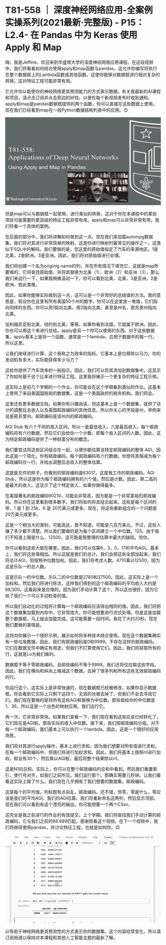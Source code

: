 # T81-558 ｜ 深度神经网络应用-全案例实操系列(2021最新·完整版) - P15：L2.4- 在 Pandas 中为 Keras 使用 Apply 和 Map 

嗨，我是Jeffine，欢迎来到华盛顿大学的深度神经网络应用课程。在这段视频中，我们将看看如何结合使用apply和map函数与pandas。这允许你编写将执行在整个数据框上的Lambda函数或其他函数。这使你能够对数据框进行相对复杂的转换，这对特征工程可能非常有用。

它允许你以能使你的神经网络更具预测能力的方式表示数据。有关我最新的AI课程和项目，请点击订阅并点击旁边的铃铛，以便在每个新视频发布时收到通知。apply和map是pandas数据框提供的两个函数，你可以直接在这些数据上使用。现在我们已经看到map在一般Python数据结构列表中的应用。😊

![](img/5e8029765ef65f0d9c303a190e424729_1.png)

但是map可以与数据框一起使用，进行类似的转换，这对于你在本课程中的某些项目可能需要的更高级的特征工程非常有用。apply和map可以非常非常有用，我们将看一个具体的案例。

在后面的部分中，我们将讲解如何做到这一点。现在我们来加载autompg数据集。我们将对其进行非常简单的映射。这是你进行映射时最常见的操作之一。这类似于SQL中的解码。我们要做的是，您这里的原始值指定了汽车的来源地区。1是北美，2是欧洲，3是亚洲。因此，我们将对原始值进行处理。

我们将创建一个名为originig name的列，并在所有情况下填充它，这就是map所要做的。它将查找原始值，并将其替换为北美（1）、欧洲（2）和亚洲（3），那么我们来运行一下。如果我稍微滚动一下，你可以看到北美、北美，3是亚洲，2是欧洲，依此类推。

因此，如果你能够实际做到这一点，这可以是一个非常好的总结值的方法。我的意思是，假设你在这里有所有美国50个州的数字。你可以在这里放一堆值，它们指向同样的东西。你可以用1指向北美，用2指向北美，甚至是州名，密苏里州指向北美。

加利福尼亚到北美，纽约到北美，等等。如果你看到法国，它就属于欧洲。因此，你也可以用这个来进行总结。apply是另一个你可以使用的东西。对于这些数据集，apply基本上是将一个函数，通常是一个lambda，应用于数据中的每一行。所以这里。

让我们继续进行计算，这个我称之为效率的指标。它基本上是位移除以马力。你的发动机有多大，实际能获得多少马力？

这给你提供了汽车效率的一般指示。因此，我们可以将其添加到数据集中。这显示了你如何基于这个比率进行特征工程。这里我将展示一个更复杂的特征工程示例。

这实际上是前几个学期的一个作业。你可能会在这个学期看到类似的作业。这基本上使用了来自美国国税局的数据集，这是一个美国政府的税务机构。我们将会。

这里还有更多数据文档，如果你有兴趣阅读。但这基本上是一个数据集，提供了估计的调整后总收入以及美国邮政编码的其他信息，所以你关心的字段是州，举例来说是密苏里州。邮政编码是该州内的邮政编码。

AGI Stub 有六个不同的收入区间。所以一是最低收入，六是最高收入。每个邮政编码将有六行数据，然后它们会给你一个计数，即每个收入区间的人数。因此，这为特定邮政编码提供了一种财富分布的概念。

我们要尝试将这些区间组合在一起，以便你能估算该特定邮政编码的整体 AGI，因此这是一个简化。你有邮政编码，每个邮政编码有六行数据。你想将其缩减为每个邮政编码仅一行，并给出调整后总收入的整体估算。

这就是文件的样子。你看到的邮政编码是63017。这是我工作的邮政编码。AGI Stub，所以这是你为每个邮政编码拥有的六个值，然后是计数。因此，第二高的是最大的收入。这显示了这个特定收入，如果你做得最多。

在美国著名的邮政编码90210，可能会非常高，因为那是一个非常富裕的邮政编码。所以你在这里看到很多数字。我们将如何将其组合起来。这些是每个区间的带，1 是 1 到 25k，6 是 20万美元或更多。现在，将这些重新组合的一个问题是20万美元或更多。

这是一个相当大的类别，可能高达，我不知道，可能是几百万美元。不过，这些人赚了多少都不清楚。所以我们要做的是为每个区间建立一个中位数。125。由于我们不知道上限是什么，12500。这可能是我整理的估算中最大的缺陷。但你。

你可以看到这些大致在哪里。因此，我们可以估算6，3，0，17的平均AGI。基本上，我们将这些值相加。所以这就是我们的总计。我们会把这些全部加起来。我们将总计AGI，但按照中位数加权。因此，我们将考虑人数。4710乘以12500，因为这是乐队一的总人数。

这是乐队一的中位数。乐队二的中位数是2780和37500。因此，这实际上是一个加权和。然后我们将进行除法，这样我们得到的这个邮政编码的平均收入大约是88,000。这看起来是合理的。因为我们手动计算了这个，所以这也很好，因为它给了我们一个可以手动检查的值。

所以我们自动化的过程将计算每一个邮政编码应该得出相同的值。因此，我们将把这个数据集加载到内存中，它非常庞大，你可能想要进行流式处理。但是这是加载整个数据框，马上就会加载完成。这可能需要一段时间。我花了大约20秒。现在我们要做的事情是。

这将向你展示一个很好示例，展示如何将多种技术结合使用。现在这个数据集确实有一些垃圾数据。因此，我们有邮政编码是0和9999。不存在这样的邮政编码。它们在数据文件中确实有用途，但我们不打算使用它们。因此，我们将获取所有的行，这就是Lo为我们做的。

数据框不等于零邮政编码，且邮政编码不等于9999。我们还将仅拉取这些字段。因此，我们在横向和纵向上缩减这个数据，去掉了很多列和所有这些无效邮政编码的行。

你运行这个。这实际上是非常快速的，现在数据框已经被修改，如果你显示数据框，你会看到它实际上只剩下这四个。无效的也被去掉了。但我们不会去寻找它们。我们现在要做的是将所有这些AGI桩替换为中位数。那些我给你的中位数是1，36，所以这是一个出色的映射应用。我们运行它。

再一次，它非常非常快。如果我们查看一下，我们现在看到这些应该已经转化了，它们现在是AGI桩。那些实际的收入中位数。接下来，我们按邮政编码分组。对于每一个邮政编码，我们基本上可以执行一个lambda。因此，这是一个很好的应用场景。

我们将对其进行apply操作，基本上进行求和，因为我们想要对所有值进行求和。在每一个邮政编码中，但我们将进行加权求和。因此，我们将基本上按照n1进行加权。假设有30个，然后乘以AGI桩，最后将整个结果除以n1。

这是N1的总和，实际上，你可以在整个邮政编码的总和中看到。然后我们重置索引，使行号对齐，如我们之前所见。我们运行那个。那确实需要几秒钟。让我们看看这实际上做了什么。我们现在几乎拥有了我们想要的数据集。邮政编码。

这是每个的平均值。列标题有点杂乱，邮政编码。还不错，但零，零是什么，零应该是我们的平均AGI。我们的AGI估算。我们将重新命名这两列，然后显示顶部。现在我们可以看到有这个漂亮的输出。你可能想要一个两个CSsv。

这完全是我之前进行的作业的有效提交。上个学期。我们将查找我们手动计算的邮政编码，它与我们之前的88.689匹配。感谢观看这个视频。在下一个视频中，我们将继续使用pandas，并讨论特征工程，也就是如何你。😊

![](img/5e8029765ef65f0d9c303a190e424729_3.png)

以有助于神经网络更具预测性的方式表示你的数据集。这个内容经常变化，所以请订阅频道以保持对本课程和其他人工智能主题的最新了解。
